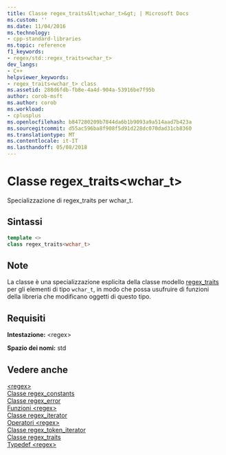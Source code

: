 ```yaml
---
title: Classe regex_traits&lt;wchar_t>&gt; | Microsoft Docs
ms.custom: ''
ms.date: 11/04/2016
ms.technology:
- cpp-standard-libraries
ms.topic: reference
f1_keywords:
- regex/std::regex_traits<wchar_t>
dev_langs:
- C++
helpviewer_keywords:
- regex_traits<wchar_t> class
ms.assetid: 288d6fdb-fb8e-4a4d-904a-53916be7f95b
author: corob-msft
ms.author: corob
ms.workload:
- cplusplus
ms.openlocfilehash: b847280209b7844da6b1b9093a9a514aad7b423a
ms.sourcegitcommit: d55ac596ba8f908f5d91d228dc070dad31cb8360
ms.translationtype: MT
ms.contentlocale: it-IT
ms.lasthandoff: 05/08/2018
---
```

# <a name="regextraitsltwchartgt-class"></a>Classe regex_traits&lt;wchar_t&gt;

Specializzazione di regex_traits per wchar_t.

## <a name="syntax"></a>Sintassi

```cpp
template <>
class regex_traits<wchar_t>
```

## <a name="remarks"></a>Note

La classe è una specializzazione esplicita della classe modello [regex_traits](../standard-library/regex-traits-class.md) per gli elementi di tipo `wchar_t`, in modo che possa usufruire di funzioni della libreria che modificano oggetti di questo tipo.

## <a name="requirements"></a>Requisiti

**Intestazione:** \<regex>

**Spazio dei nomi:** std

## <a name="see-also"></a>Vedere anche

[\<regex>](../standard-library/regex.md)<br/>
[Classe regex_constants](../standard-library/regex-constants-class.md)<br/>
[Classe regex_error](../standard-library/regex-error-class.md)<br/>
[Funzioni \<regex>](../standard-library/regex-functions.md)<br/>
[Classe regex_iterator](../standard-library/regex-iterator-class.md)<br/>
[Operatori \<regex>](../standard-library/regex-operators.md)<br/>
[Classe regex_token_iterator](../standard-library/regex-token-iterator-class.md)<br/>
[Classe regex_traits](../standard-library/regex-traits-class.md)<br/>
[Typedef \<regex>](../standard-library/regex-typedefs.md)<br/>
